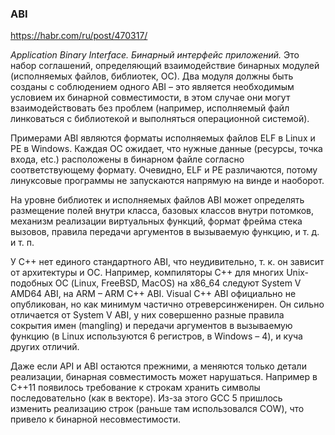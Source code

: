 ### ABI

https://habr.com/ru/post/470317/

*Application Binary Interface. Бинарный интерфейс приложений.* Это набор соглашений, определяющий взаимодействие бинарных модулей (исполняемых файлов, библиотек, ОС). Два модуля должны быть созданы с соблюдением одного ABI – это является необходимым условием их бинарной совместимости, в этом случае они могут взаимодействовать без проблем (например, исполняемый файл линковаться с библиотекой и выполняться операционной системой).

Примерами ABI являются форматы исполняемых файлов ELF в Linux и PE в Windows. Каждая ОС ожидает, что нужные данные (ресурсы, точка входа, etc.) расположены в бинарном файле согласно соответствующему формату. Очевидно, ELF и PE различаются, потому линуксовые программы не запускаются напрямую на винде и наоборот.

На уровне библиотек и исполняемых файлов ABI может определять размещение полей внутри класса, базовых классов внутри потомков, механизм реализации виртуальных функций, формат фрейма стека вызовов, правила передачи аргументов в вызываемую функцию, и т. д. и т. п.

У C++ нет единого стандартного ABI, что неудивительно, т. к. он зависит от архитектуры и ОС. Например, компиляторы C++ для многих Unix-подобных ОС (Linux, FreeBSD, MacOS) на x86_64 следуют System V AMD64 ABI, на ARM – ARM C++ ABI. Visual C++ ABI официально не опубликован, но как минимум частично отреверсинженирен. Он сильно отличается от System V ABI, у них совершенно разные правила сокрытия имен (mangling) и передачи аргументов в вызываемую функцию (в Linux используются 6 регистров, в Windows – 4), и куча других отличий.

Даже если API и ABI остаются прежними, а меняются только детали реализации, бинарная совместимость может нарушаться. Например в C++11 появилось требование к строкам хранить символы последовательно (как в векторе). Из-за этого GCC 5 пришлось изменить реализацию строк (раньше там использовался COW), что привело к бинарной несовместимости.
